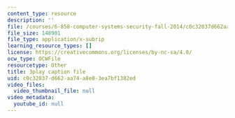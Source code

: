 ```yaml
---
content_type: resource
description: ''
file: /courses/6-858-computer-systems-security-fall-2014/c0c32037d662aa74a8e03ea7bf1382ed_I0Psvvky-44.srt
file_size: 148901
file_type: application/x-subrip
learning_resource_types: []
license: https://creativecommons.org/licenses/by-nc-sa/4.0/
ocw_type: OCWFile
resourcetype: Other
title: 3play caption file
uid: c0c32037-d662-aa74-a8e0-3ea7bf1382ed
video_files:
  video_thumbnail_file: null
video_metadata:
  youtube_id: null
---
```

